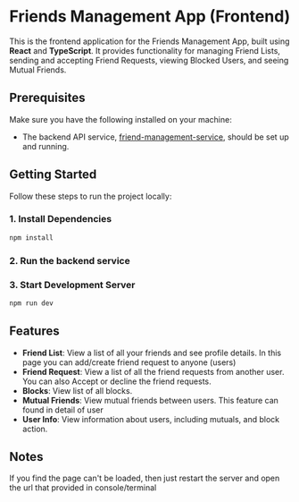 # Friends Management App (Frontend)

This is the frontend application for the Friends Management App, built using **React** and **TypeScript**. It provides functionality for managing Friend Lists, sending and accepting Friend Requests, viewing Blocked Users, and seeing Mutual Friends.

## Prerequisites

Make sure you have the following installed on your machine:
- The backend API service, [friend-management-service](https://github.com/nrlheni/friend-management-service), should be set up and running.

## Getting Started

Follow these steps to run the project locally:

### 1. Install Dependencies

```bash
npm install
```
### 2. Run the backend service

### 3. Start Development Server

```bash
npm run dev
```

## Features

- **Friend List**: View a list of all your friends and see profile details. In this page you can add/create friend request to anyone (users)
- **Friend Request**: View a list of all the friend requests from another user. You can also Accept or decline the friend requests.
- **Blocks**: View list of all blocks.
- **Mutual Friends**: View mutual friends between users. This feature can found in detail of user
- **User Info**: View information about users, including mutuals, and block action.


## Notes
If you find the page can't be loaded, then just restart the server and open the url that provided in console/terminal
